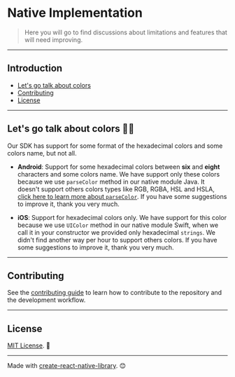 # Native Implementation

> Here you will go to find discussions about limitations and features that will need improving.

<hr />

## Introduction

- [Let's go talk about colors](#lets-go-talk-about-colors-🧑‍🎨)
- [Contributing](#contributing)
- [License](#license)

<hr />

## Let's go talk about colors 🧑‍🎨

Our SDK has support for some format of the hexadecimal colors and some colors name, but not all.

- **Android**: Support for some hexadecimal colors between **six** and **eight** characters and some colors name. We have support only these colors because we use `parseColor` method in our native module Java. It doesn't support others colors types like RGB, RGBA, HSL and HSLA, [click here to learn more about `parseColor`](<https://developer.android.com/reference/android/graphics/Color.html#parseColor(java.lang.String)>). If you have some suggestions to improve it, thank you very much.

- **iOS**: Support for hexadecimal colors only. We have support for this color because we use `UIColor` method in our native module Swift, when we call it in your constructor we provided only hexadecimal `strings`. We didn't find another way per hour to support others colors. If you have some suggestions to improve it, thank you very much.

<hr />

## Contributing

See the [contributing guide](./CONTRIBUTING.md) to learn how to contribute to the repository and the development workflow.

<hr/>

## License

[MIT License](./LICENSE). 🙂

---

Made with [create-react-native-library](https://github.com/callstack/react-native-builder-bob). 😊

